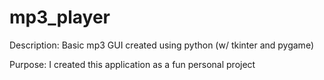 # mp3_player

Description:
Basic mp3 GUI created using python (w/ tkinter and pygame) 

Purpose:
I created this application as a fun personal project
